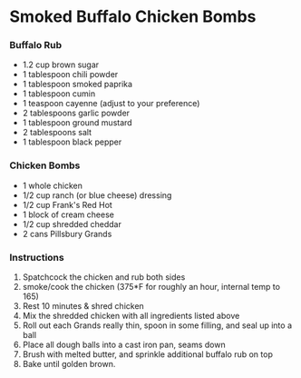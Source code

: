 # Smoked Buffalo Chicken Bombs

### Buffalo Rub <a href="#buffalo-rub" id="buffalo-rub"></a>

* 1.2 cup brown sugar
* 1 tablespoon chili powder
* 1 tablespoon smoked paprika
* 1 tablespoon cumin
* 1 teaspoon cayenne (adjust to your preference)
* 2 tablespoons garlic powder
* 1 tablespoon ground mustard
* 2 tablespoons salt
* 1 tablespoon black pepper

### Chicken Bombs <a href="#chicken-bombs" id="chicken-bombs"></a>

* 1 whole chicken
* 1/2 cup ranch (or blue cheese) dressing
* 1/2 cup Frank's Red Hot
* 1 block of cream cheese
* 1/2 cup shredded cheddar
* 2 cans Pillsbury Grands

### Instructions <a href="#instructions" id="instructions"></a>

1. Spatchcock the chicken and rub both sides
2. smoke/cook the chicken (375\*F for roughly an hour, internal temp to 165)
3. Rest 10 minutes & shred chicken
4. Mix the shredded chicken with all ingredients listed above
5. Roll out each Grands really thin, spoon in some filling, and seal up into a ball
6. Place all dough balls into a cast iron pan, seams down
7. Brush with melted butter, and sprinkle additional buffalo rub on top
8. Bake until golden brown.

<figure><img src="https://seangoodwindotblog.files.wordpress.com/2021/12/3amxab.jpg?w=923" alt=""><figcaption></figcaption></figure>
